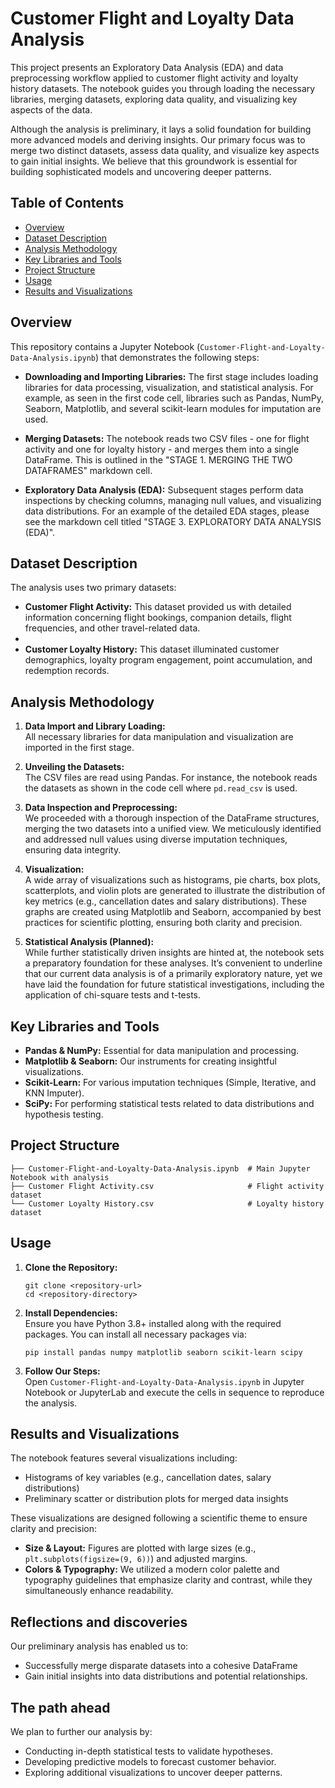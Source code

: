 # Customer Flight and Loyalty Data Analysis

This project presents an Exploratory Data Analysis (EDA) and data preprocessing workflow applied to customer flight activity and loyalty history datasets. The notebook guides you through loading the necessary libraries, merging datasets, exploring data quality, and visualizing key aspects of the data. 

Although the analysis is preliminary, it lays a solid foundation for building more advanced models and deriving insights. Our primary focus was to merge two distinct datasets, assess data quality, and visualize key aspects to gain initial insights. We believe that this groundwork is essential for building sophisticated models and uncovering deeper patterns.

## Table of Contents

- [Overview](#overview)
- [Dataset Description](#dataset-description)
- [Analysis Methodology](#analysis-methodology)
- [Key Libraries and Tools](#key-libraries-and-tools)
- [Project Structure](#project-structure)
- [Usage](#usage)
- [Results and Visualizations](#results-and-visualizations)


## Overview

This repository contains a Jupyter Notebook (`Customer-Flight-and-Loyalty-Data-Analysis.ipynb`) that demonstrates the following steps:

- **Downloading and Importing Libraries:** The first stage includes loading libraries for data processing, visualization, and statistical analysis. For example, as seen in the first code cell, libraries such as Pandas, NumPy, Seaborn, Matplotlib, and several scikit-learn modules for imputation are used.

- **Merging Datasets:** The notebook reads two CSV files - one for flight activity and one for loyalty history - and merges them into a single DataFrame. This is outlined in the "STAGE 1. MERGING THE TWO DATAFRAMES" markdown cell.

- **Exploratory Data Analysis (EDA):** Subsequent stages perform data inspections by checking columns, managing null values, and visualizing data distributions. For an example of the detailed EDA stages, please see the markdown cell titled "STAGE 3. EXPLORATORY DATA ANALYSIS (EDA)".

## Dataset Description

The analysis uses two primary datasets:
- **Customer Flight Activity:** This dataset provided us with detailed information concerning flight bookings, companion details, flight frequencies, and other travel-related data.
- 
- **Customer Loyalty History:** This dataset illuminated customer demographics, loyalty program engagement, point accumulation, and redemption records.

## Analysis Methodology

1. **Data Import and Library Loading:**  
   All necessary libraries for data manipulation and visualization are imported in the first stage.

2. **Unveiling the Datasets:**  
   The CSV files are read using Pandas. For instance, the notebook reads the datasets as shown in the code cell where `pd.read_csv` is used.

3. **Data Inspection and Preprocessing:**  
   We proceeded with a thorough inspection of the DataFrame structures, merging the two datasets into a unified view. We meticulously identified and addressed null values using diverse imputation techniques, ensuring data integrity.

4. **Visualization:**  
   A wide array of visualizations such as histograms, pie charts, box plots, scatterplots, and violin plots are generated to illustrate the distribution of key metrics (e.g., cancellation dates and salary distributions). These graphs are created using Matplotlib and Seaborn, accompanied by best practices for scientific plotting, ensuring both clarity and precision.

5. **Statistical Analysis (Planned):**  
   While further statistically driven insights are hinted at, the notebook sets a preparatory foundation for these analyses. It’s convenient to underline that our current  data analysis is of a primarily exploratory nature, yet we have laid the foundation for future statistical investigations, including the application of chi-square tests and t-tests.

## Key Libraries and Tools

- **Pandas & NumPy:** Essential for data manipulation and processing.
- **Matplotlib & Seaborn:** Our instruments for creating insightful visualizations.
- **Scikit-Learn:** For various imputation techniques (Simple, Iterative, and KNN Imputer).
- **SciPy:** For performing statistical tests related to data distributions and hypothesis testing.

## Project Structure

```
├── Customer-Flight-and-Loyalty-Data-Analysis.ipynb  # Main Jupyter Notebook with analysis
├── Customer Flight Activity.csv                     # Flight activity dataset
└── Customer Loyalty History.csv                     # Loyalty history dataset
```

## Usage

1. **Clone the Repository:**
   ```
   git clone <repository-url>
   cd <repository-directory>
   ```

2. **Install Dependencies:**  
   Ensure you have Python 3.8+ installed along with the required packages. You can install all necessary packages via:
   ```
   pip install pandas numpy matplotlib seaborn scikit-learn scipy
   ```

3. **Follow Our Steps:**  
   Open `Customer-Flight-and-Loyalty-Data-Analysis.ipynb` in Jupyter Notebook or JupyterLab and execute the cells in sequence to reproduce the analysis.

## Results and Visualizations

The notebook features several visualizations including:
- Histograms of key variables (e.g., cancellation dates, salary distributions)
- Preliminary scatter or distribution plots for merged data insights

These visualizations are designed following a scientific theme to ensure clarity and precision:
- **Size & Layout:** Figures are plotted with large sizes (e.g., `plt.subplots(figsize=(9, 6))`) and adjusted margins.
- **Colors & Typography:** We utilized a modern color palette and typography guidelines that emphasize clarity and contrast, while they simultaneously enhance readability. 

## Reflections and discoveries 

Our preliminary analysis has enabled us to:
- Successfully merge disparate datasets into a cohesive DataFrame
- Gain initial insights into data distributions and potential relationships.

## The path ahead 

We plan to further our analysis by:
* Conducting in-depth statistical tests to validate hypotheses.
* Developing predictive models to forecast customer behavior.
* Exploring additional visualizations to uncover deeper patterns.
